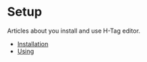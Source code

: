 # Setup

Articles about you install and use H-Tag editor.

* [Installation](installation.md)
* [Using](using.md)